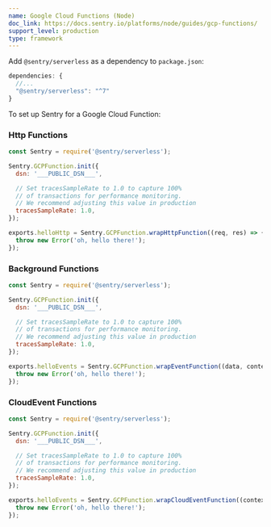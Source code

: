 ```yaml
---
name: Google Cloud Functions (Node)
doc_link: https://docs.sentry.io/platforms/node/guides/gcp-functions/
support_level: production
type: framework
---
```


Add `@sentry/serverless` as a dependency to `package.json`:

```javascript
dependencies: {
  //...
  "@sentry/serverless": "^7"
}
```

To set up Sentry for a Google Cloud Function:

### Http Functions

```javascript
const Sentry = require('@sentry/serverless');

Sentry.GCPFunction.init({
  dsn: '___PUBLIC_DSN___',

  // Set tracesSampleRate to 1.0 to capture 100%
  // of transactions for performance monitoring.
  // We recommend adjusting this value in production
  tracesSampleRate: 1.0,
});

exports.helloHttp = Sentry.GCPFunction.wrapHttpFunction((req, res) => {
  throw new Error('oh, hello there!');
});
```

### Background Functions

```javascript
const Sentry = require('@sentry/serverless');

Sentry.GCPFunction.init({
  dsn: '___PUBLIC_DSN___',

  // Set tracesSampleRate to 1.0 to capture 100%
  // of transactions for performance monitoring.
  // We recommend adjusting this value in production
  tracesSampleRate: 1.0,
});

exports.helloEvents = Sentry.GCPFunction.wrapEventFunction((data, context, callback) => {
  throw new Error('oh, hello there!');
});
```

### CloudEvent Functions

```javascript
const Sentry = require('@sentry/serverless');

Sentry.GCPFunction.init({
  dsn: '___PUBLIC_DSN___',

  // Set tracesSampleRate to 1.0 to capture 100%
  // of transactions for performance monitoring.
  // We recommend adjusting this value in production
  tracesSampleRate: 1.0,
});

exports.helloEvents = Sentry.GCPFunction.wrapCloudEventFunction((context, callback) => {
  throw new Error('oh, hello there!');
});
```
